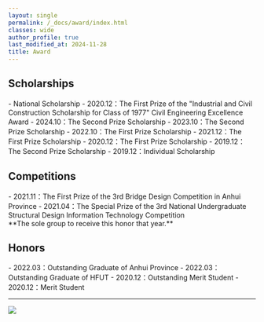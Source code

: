 ```yaml
---
layout: single
permalink: /_docs/award/index.html
classes: wide
author_profile: true
last_modified_at: 2024-11-28
title: Award
---
```


<h2>Scholarships</h2>
- National Scholarship
- 2020.12：The First Prize of the "Industrial and Civil Construction Scholarship for Class of 1977" Civil Engineering Excellence Award
- 2024.10：The Second Prize Scholarship
- 2023.10：The Second Prize Scholarship
- 2022.10：The First Prize Scholarship
- 2021.12：The First Prize Scholarship
- 2020.12：The First Prize Scholarship
- 2019.12：The Second Prize Scholarship
- 2019.12：Individual Scholarship



<h2>Competitions</h2>
- 2021.11：The First Prize of the 3rd Bridge Design Competition in Anhui Province
- 2021.04：The Special Prize of the 3rd National Undergraduate Structural Design Information Technology Competition<br>**The sole group to receive this honor that year.**



<h2>Honors</h2>
- 2022.03：Outstanding Graduate of Anhui Province
- 2022.03：Outstanding Graduate of HFUT
- 2020.12：Outstanding Merit Student
- 2020.12：Merit Student


---
<div>
    <img src="/web_resources/award.png">
</div>
<br>